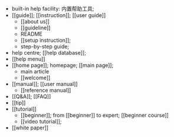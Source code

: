 - built-in help facility: 内置帮助工具;
- [[guide]]; [[instruction]]; [[user guide]]
    - [[about us]]
    - [[guideline]]
    - README
    - [[setup instruction]];
    - step-by-step guide;
- help centre; [[help database]]; 
- [[help menu]]
- [[home page]]; homepage; [[main page]];
    - main article
    - [[welcome]]
- [[manual]]; [[user manual]]
    - [[reference manual]]
- [[Q&A]]; [[FAQ]]
- [[tip]]
- [[tutorial]]
    - [[beginner]]; from [[beginner]] to expert; [[beginner course]]
    - [[video tutorial]];
- [[white paper]]
